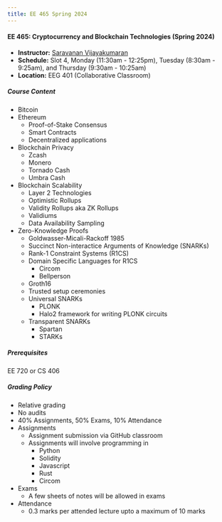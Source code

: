```yaml
---
title: EE 465 Spring 2024
---
```


#### EE 465: Cryptocurrency and Blockchain Technologies (Spring 2024)
  - **Instructor:** [Saravanan Vijayakumaran](http://www.ee.iitb.ac.in/~sarva)
  - **Schedule:** Slot 4, Monday (11:30am - 12:25pm), Tuesday (8:30am - 9:25am), and Thursday (9:30am - 10:25am) 
  - **Location:** EEG 401 (Collaborative Classroom)

##### Course Content
  - Bitcoin
  - Ethereum
      - Proof-of-Stake Consensus
      - Smart Contracts
      - Decentralized applications
  - Blockchain Privacy
      - Zcash
      - Monero
      - Tornado Cash
      - Umbra Cash
  - Blockchain Scalability
      - Layer 2 Technologies
      - Optimistic Rollups
      - Validity Rollups aka ZK Rollups
      - Validiums
      - Data Availability Sampling
  - Zero-Knowledge Proofs
      - Goldwasser-Micali-Rackoff 1985
      - Succinct Non-interactice Arguments of Knowledge (SNARKs)
      - Rank-1 Constraint Systems (R1CS)
      - Domain Specific Languages for R1CS
         - Circom
         - Bellperson
      - Groth16
      - Trusted setup ceremonies
      - Universal SNARKs
         - PLONK
         - Halo2 framework for writing PLONK circuits
      - Transparent SNARKs
         - Spartan
         - STARKs

##### Prerequisites

EE 720 or CS 406

##### Grading Policy

  - Relative grading
  - No audits
  - 40% Assignments, 50% Exams, 10% Attendance
  - Assignments
    - Assignment submission via GitHub classroom
    - Assignments will involve programming in
         - Python
         - Solidity
         - Javascript
         - Rust
         - Circom
  - Exams
       - A few sheets of notes will be allowed in exams
  - Attendance
       - 0.3 marks per attended lecture upto a maximum of 10 marks